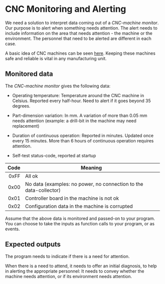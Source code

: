 # CNC Monitoring and Alerting

We need a solution to interpret data coming out of a _CNC-machine monitor_.
Our purpose is to alert when something needs attention.
The alert needs to include information on the area that needs attention -
the machine or the environment.
The personnel that need to be alerted are different in each case.

A basic idea of CNC machines can be seen [here](https://en.wikipedia.org/wiki/Numerical_control).
Keeping these machines safe and reliable is vital in any manufacturing unit.

## Monitored data

The _CNC-machine monitor_ gives the following data:

- Operating temperature: Temperature around the CNC machine in Celsius.
Reported every half-hour. Need to alert if it goes beyond 35 degrees.

- Part-dimension variation: In mm. A variation of more than 0.05 mm needs attention
(example: a drill-bit in the machine may need replacement)

- Duration of continuous operation: Reported in minutes.
Updated once every 15 minutes.
More than 6 hours of continuous operation requires attention.

- Self-test status-code, reported at startup

| Code | Meaning |
|---:|---|
|0xFF|All ok|
|0x00|No data (examples: no power, no connection to the data-collector)|
|0x01|Controller board in the machine is not ok|
|0x02|Configuration data in the machine is corrupted|

Assume that the above data is monitored and passed-on to your program.
You can choose to take the inputs as function calls to your program, or as events.

## Expected outputs

The program needs to indicate if there is a need for attention.

When there is a need to attend,
it needs to offer an initial diagnosis,
to help in alerting the appropriate personnel:
It needs to convey whether the machine needs attention,
or if its environment needs attention.

